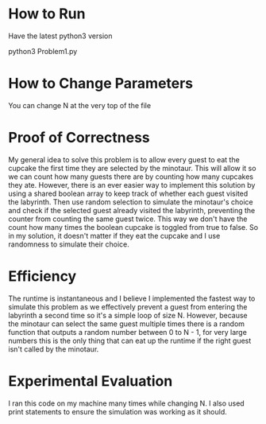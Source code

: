 # How to Run

Have the latest python3 version

python3 Problem1.py

# How to Change Parameters

You can change N at the very top of the file

# Proof of Correctness

My general idea to solve this problem is to allow every guest to eat the cupcake the first time they
are selected by the minotaur. This will allow it so we can count how many guests there are by counting how many cupcakes they ate. However, there is an ever easier way to implement this solution by using a shared boolean array to keep track of whether each guest visited the labyrinth. Then use random selection to simulate the minotaur's choice and check if the selected guest already visited the labyrinth, preventing the counter from counting the same guest twice. This  way we don't have the count how many times the boolean cupcake is toggled from true to false. So in my solution, it doesn't matter if they eat the cupcake and I use randomness to simulate their choice. 

# Efficiency

The runtime is instantaneous and I believe I implemented the fastest way to simulate this problem as we effectively prevent a guest from entering the labyrinth a second time so it's a simple loop of size N. However, because the minotaur can select the same guest multiple times there is a random function that outputs a random number between 0 to N - 1, for very large numbers this is the only thing that can eat up the runtime if the right guest isn't called by the minotaur.

# Experimental Evaluation
I ran this code on my machine many times while changing N. I also used print statements to ensure the simulation was working as it should. 
